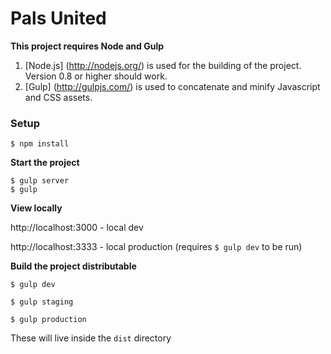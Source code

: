 # Pals United #







**This project requires Node and Gulp**

1. [Node.js] (http://nodejs.org/) is used for the building of the project. Version 0.8 or higher should work.
2. [Gulp] (http://gulpjs.com/) is used to concatenate and minify Javascript and CSS assets.



### Setup ###

```shell
$ npm install
```




**Start the project**

```shell
$ gulp server
$ gulp
```



**View locally**

http://localhost:3000 - local dev

http://localhost:3333 - local production (requires ```$ gulp dev``` to be run)




**Build the project distributable**

```shell
$ gulp dev
```

```shell
$ gulp staging
```

```shell
$ gulp production
```

These will live inside the ```dist``` directory